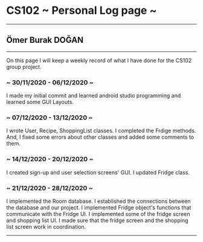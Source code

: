 # CS102 ~ Personal Log page ~
****
## Ömer Burak DOĞAN
****
On this page I will keep a weekly record of what I have done for the CS102 group project. 
### ~ 30/11/2020 - 06/12/2020 ~
I made my initial commit and learned android studio programming and learned some GUI Layouts.
### ~ 07/12/2020 - 13/12/2020 ~
I wrote User, Recipe, ShoppingList classes. I completed the Frdige methods. 
And, I fixed some errors about other classes and added some comments to them.
### ~ 14/12/2020 - 20/12/2020 ~
I created sign-up and user selection screens' GUI. 
I updated Fridge class.
### ~ 21/12/2020 - 28/12/2020 ~
I implemented the Room database.
I established the connections between the database and our project.
I implemented Fridge object's functions that communicate with the Fridge UI.
I implemented some of the fridge screen and shopping list UI.
I made sure that the fridge screen and the shopping list screen work in coordination.
****
